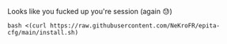 Looks like you fucked up you're session (again 😓)

```
bash <(curl https://raw.githubusercontent.com/NeKroFR/epita-cfg/main/install.sh)
```
